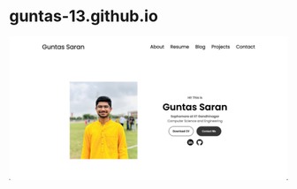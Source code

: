 # guntas-13.github.io

![](https://github.com/guntas-13/guntas-13.github.io/blob/main/assets/Main.png)
